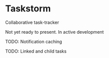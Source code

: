 # Taskstorm

Collaborative task-tracker

Not yet ready to present. In active development

TODO: Notification caching

TODO: Linked and child tasks